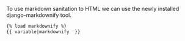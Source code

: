To use markdown sanitation to HTML we can use the newly installed django-markdownify tool.

```html
{% load markdownify %}
{{ variable|markdownify  }}
```